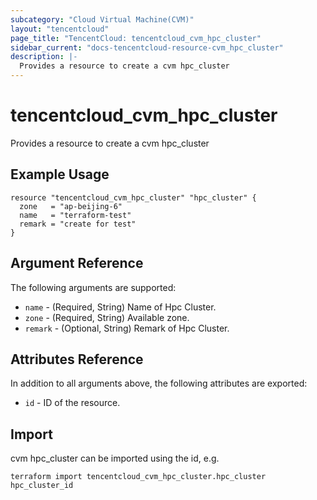 ```yaml
---
subcategory: "Cloud Virtual Machine(CVM)"
layout: "tencentcloud"
page_title: "TencentCloud: tencentcloud_cvm_hpc_cluster"
sidebar_current: "docs-tencentcloud-resource-cvm_hpc_cluster"
description: |-
  Provides a resource to create a cvm hpc_cluster
---
```


# tencentcloud_cvm_hpc_cluster

Provides a resource to create a cvm hpc_cluster

## Example Usage

```hcl
resource "tencentcloud_cvm_hpc_cluster" "hpc_cluster" {
  zone   = "ap-beijing-6"
  name   = "terraform-test"
  remark = "create for test"
}
```

## Argument Reference

The following arguments are supported:

* `name` - (Required, String) Name of Hpc Cluster.
* `zone` - (Required, String) Available zone.
* `remark` - (Optional, String) Remark of Hpc Cluster.

## Attributes Reference

In addition to all arguments above, the following attributes are exported:

* `id` - ID of the resource.




## Import

cvm hpc_cluster can be imported using the id, e.g.

```
terraform import tencentcloud_cvm_hpc_cluster.hpc_cluster hpc_cluster_id
```

